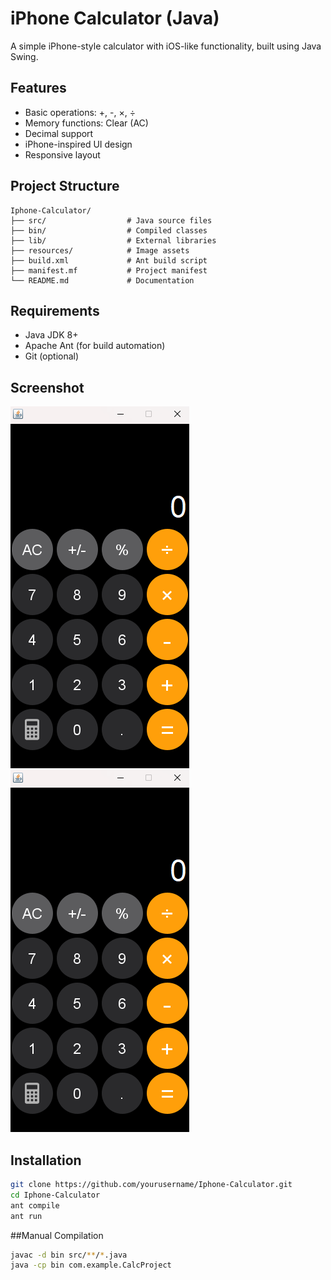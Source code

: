 # iPhone Calculator (Java)

A simple iPhone-style calculator with iOS-like functionality, built using Java Swing.

## Features
- Basic operations: +, -, ×, ÷
- Memory functions: Clear (AC)
- Decimal support
- iPhone-inspired UI design
- Responsive layout

## Project Structure
```
Iphone-Calculator/
├── src/                  # Java source files
├── bin/                  # Compiled classes
├── lib/                  # External libraries
├── resources/            # Image assets
├── build.xml             # Ant build script
├── manifest.mf           # Project manifest
└── README.md             # Documentation
```

## Requirements
- Java JDK 8+
- Apache Ant (for build automation)
- Git (optional)
  
## Screenshot
![Calculator Screenshot](./Screenshot1.png)
![Calculator Screenshot](./Screenshot1.png)
## Installation
```bash
git clone https://github.com/yourusername/Iphone-Calculator.git
cd Iphone-Calculator
ant compile
ant run
```
##Manual Compilation
```bash
javac -d bin src/**/*.java
java -cp bin com.example.CalcProject
```
